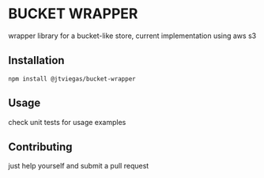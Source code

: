 BUCKET WRAPPER
=========

wrapper library for a bucket-like store, current implementation using aws s3

## Installation

  `npm install @jtviegas/bucket-wrapper`

## Usage
    
check unit tests for usage examples


## Contributing

just help yourself and submit a pull request